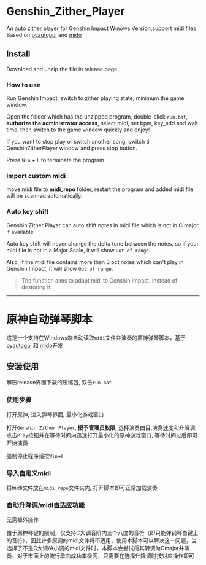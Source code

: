 # Genshin_Zither_Player
An auto zither player for Genshin Impact Winows Version,support midi files
Based on [pyautogui](https://github.com/asweigart/pyautogui) and [mido](https://github.com/mido/mido)

## Install

Download and unzip the file in release page

### How to use
Run Genshin Impact, switch to zither playing state, minimum the game window.

Open the folder which has the unzipped program, double-click `run.bat`, **authorize the administrator access**, select midi, set bpm, key_add and wait time, then switch to the game window quickly and enjoy!

If you want to stop play or switch another song, switch ti GenshinZitherPlayer window and press stop button.

Press `Win` + `L` to terminate the program.

### Import custom midi
move midi file to **midi_repo** folder, restart the program and added midi file will be scanned automatically.

### Auto key shift
Genshin Zither Player can auto shift notes in midi file which is not in C major if available

Auto key shift will never change the delta tune between the notes, so if your midi file is not in a Major Scale, it will show `Out of range`.

Also, if the midi file contains more than 3 oct notes which can't play in Genshin Impact, it will show `Out of range`.

> The function aims to adapt midi to Genshin Impact, instead of destoring it. 

----
# 原神自动弹琴脚本
这是一个支持在Windows端自动读取`midi`文件并演奏的原神弹琴脚本，基于[pyautogui](https://github.com/asweigart/pyautogui) 和 [mido](https://github.com/mido/mido)开发

## 安装使用

解压release界面下载的压缩包, 双击`run.bat`

### 使用步骤
打开原神, 进入弹琴界面, 最小化游戏窗口

打开`Genshin Zither Player`, **授予管理员权限**, 选择演奏曲目,演奏速度和升降调, 点击`Play`按钮并在等待时间内迅速打开最小化的原神游戏窗口, 等待时间过后即可开始演奏

强制停止程序请按`Win`+`L`

### 导入自定义midi

将midi文件放在`midi_repo`文件夹内, 打开脚本即可正常加载演奏

### 自动升降调/midi自适应功能

无需额外操作

由于原神琴键的限制，仅支持C大调音阶内三个八度的音符（即只能弹钢琴白键上的音符），因此许多原调的midi文件将不适用，使用本脚本可以解决这一问题，当选择了不是C大调/A小调的midi文件时，本脚本会尝试将其转调为Cmajor并演奏，对于市面上的流行歌曲成功率极高，只需要在选择升降调时按对应操作即可